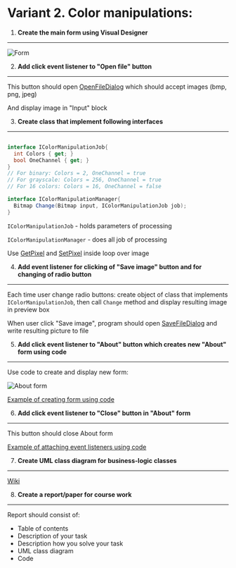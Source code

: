 # Variant 2. Color manipulations:

1. __Create the main form using Visual Designer__
---------------------------------------------

![Form](https://raw.githubusercontent.com/Nordth/istu-en-oop-course-work-2019/master/images/pic_variant2.png)


2. __Add click event listener to "Open file" button__
-------------------------------

This button should open [OpenFileDialog](https://docs.microsoft.com/en-us/dotnet/framework/winforms/controls/how-to-open-files-using-the-openfiledialog-component) which should accept images (bmp, png, jpeg)

And display image in "Input" block


3. __Create class that implement following interfaces__
-------------------------------

```c#

interface IColorManipulationJob{
  int Colors { get; }      
  bool OneChannel { get; }
}
// For binary: Colors = 2, OneChannel = true
// For grayscale: Colors = 256, OneChannel = true
// For 16 colors: Colors = 16, OneChannel = false

interface IColorManipulationManager{
  Bitmap Change(Bitmap input, IColorManipulationJob job);
}

```
`IColorManipulationJob` - holds parameters of processing

`IColorManipulationManager` - does all job of processing

Use [GetPixel](https://docs.microsoft.com/en-us/dotnet/api/system.drawing.bitmap.getpixel?view=netframework-4.8) and [SetPixel](https://docs.microsoft.com/en-us/dotnet/api/system.drawing.bitmap.setpixel?view=netframework-4.8) inside loop over image

4. __Add event listener for clicking of "Save image" button and for changing of radio button__
---------------------------------------------

Each time user change radio buttons: create object of class that implements `IColorManipulationJob`, then call `Change` method and display resulting image in preview box

When user click "Save image", program should open [SaveFileDialog](https://docs.microsoft.com/en-us/dotnet/framework/winforms/controls/how-to-save-files-using-the-savefiledialog-component) and write resulting picture to file

5. __Add click event listener to "About" button which creates new "About" form using code__
---------------------------------------------

Use code to create and display new form:

![About form](https://raw.githubusercontent.com/Nordth/istu-en-oop-course-work-2019/master/images/about_form.png)

[Example of creating form using code](https://docs.microsoft.com/en-us/dotnet/api/system.windows.forms.form?redirectedfrom=MSDN&view=netframework-4.8)

6. __Add click event listener to "Close" button in "About" form__
---------------------------------------------

This button should close About form

[Example of attaching event listeners using code](https://docs.microsoft.com/en-us/dotnet/framework/winforms/how-to-create-event-handlers-at-run-time-for-windows-forms)

7. __Create UML class diagram for business-logic classes__
-----------------------------------------------
[Wiki](https://en.wikipedia.org/wiki/Class_diagram)

8. __Create a report/paper for course work__
-----------------------------------------------
Report should consist of:
- Table of contents
- Description of your task
- Description how you solve your task
- UML class diagram
- Code
